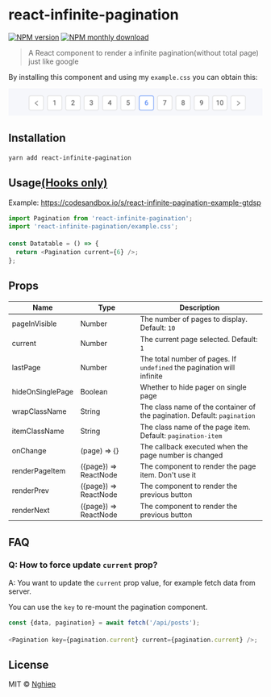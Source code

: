 # react-infinite-pagination

[![NPM version](https://img.shields.io/npm/v/react-infinite-pagination.svg)](https://www.npmjs.com/package/react-infinite-pagination)
[![NPM monthly download](https://img.shields.io/npm/dy/react-infinite-pagination.svg)](https://www.npmjs.com/package/react-infinite-pagination)

> A React component to render a infinite pagination(without total page) just like google

By installing this component and using my `example.css` you can obtain this:

![screenshot](screenshot.png)

## Installation

```bash
yarn add react-infinite-pagination
```

## Usage[(Hooks only)](https://reactjs.org/docs/hooks-intro.html)

Example: https://codesandbox.io/s/react-infinite-pagination-example-gtdsp

```js
import Pagination from 'react-infinite-pagination';
import 'react-infinite-pagination/example.css';

const Datatable = () => {
  return <Pagination current={6} />;
};
```

## Props

| Name             | Type                  | Description                                                              |
| ---------------- | --------------------- | ------------------------------------------------------------------------ |
| pageInVisible    | Number                | The number of pages to display. Default: `10`                            |
| current          | Number                | The current page selected. Default: `1`                                  |
| lastPage         | Number                | The total number of pages. If `undefined` the pagination will infinite   |
| hideOnSinglePage | Boolean               | Whether to hide pager on single page                                     |
| wrapClassName    | String                | The class name of the container of the pagination. Default: `pagination` |
| itemClassName    | String                | The class name of the page item. Default: `pagination-item`              |
| onChange         | (page) => {}          | The callback executed when the page number is changed                    |
| renderPageItem   | ({page}) => ReactNode | The component to render the page item. Don't use it                      |
| renderPrev       | ({page}) => ReactNode | The component to render the previous button                              |
| renderNext       | ({page}) => ReactNode | The component to render the previous button                              |

## FAQ

### Q: How to force update `current` prop?

A: You want to update the `current` prop value, for example fetch data from server.

You can use the `key` to re-mount the pagination component.

```js
const {data, pagination} = await fetch('/api/posts');

<Pagination key={pagination.current} current={pagination.current} />;
```

## License

MIT © [Nghiep](https://nghiepit.dev)
